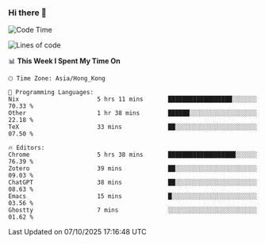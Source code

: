 ### Hi there 👋

<!--
**nicehiro/nicehiro** is a ✨ _special_ ✨ repository because its `README.md` (this file) appears on your GitHub profile.

Here are some ideas to get you started:

- 🔭 I’m currently working on ...
- 🌱 I’m currently learning ...
- 👯 I’m looking to collaborate on ...
- 🤔 I’m looking for help with ...
- 💬 Ask me about ...
- 📫 How to reach me: ...
- 😄 Pronouns: ...
- ⚡ Fun fact: ...
-->

<!--START_SECTION:waka-->
![Code Time](http://img.shields.io/badge/Code%20Time-1%2C121%20hrs%2047%20mins-blue)

![Lines of code](https://img.shields.io/badge/From%20Hello%20World%20I%27ve%20Written-1.9%20million%20lines%20of%20code-blue)

📊 **This Week I Spent My Time On** 

```text
🕑︎ Time Zone: Asia/Hong_Kong

💬 Programming Languages: 
Nix                      5 hrs 11 mins       ██████████████████░░░░░░░   70.33 % 
Other                    1 hr 38 mins        ██████░░░░░░░░░░░░░░░░░░░   22.18 % 
TeX                      33 mins             ██░░░░░░░░░░░░░░░░░░░░░░░   07.50 % 

🔥 Editors: 
Chrome                   5 hrs 38 mins       ███████████████████░░░░░░   76.39 % 
Zotero                   39 mins             ██░░░░░░░░░░░░░░░░░░░░░░░   09.03 % 
ChatGPT                  38 mins             ██░░░░░░░░░░░░░░░░░░░░░░░   08.63 % 
Emacs                    15 mins             █░░░░░░░░░░░░░░░░░░░░░░░░   03.56 % 
Ghostty                  7 mins              ░░░░░░░░░░░░░░░░░░░░░░░░░   01.62 % 
```


 Last Updated on 07/10/2025 17:16:48 UTC
<!--END_SECTION:waka-->
